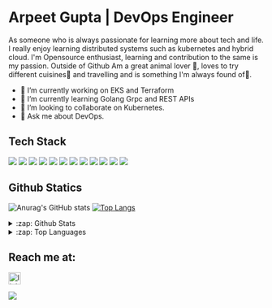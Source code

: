 # Arpeet Gupta | DevOps Engineer
As someone who is always passionate for learning more about tech and life. I really enjoy learning distributed systems such as kubernetes and hybrid cloud. I'm Opensource enthusiast, learning and contribution to the same is my passion. Outside of Github Am a great animal lover 🐶, loves to try different cuisines🍜 and travelling and is something I'm always found of🚕.

- 🔭 I’m currently working on EKS and Terraform 
- 🌱 I’m currently learning Golang Grpc and REST APIs 
- 👯 I’m looking to collaborate on Kubernetes.
- 💬 Ask me about DevOps.

## Tech Stack
<img src="https://img.shields.io/badge/Kubernetes-326CE5?logo=Kubernetes&logoColor=white&style=plastic" />    <img src="https://img.shields.io/badge/Docker-2496ED?logo=Docker&logoColor=white&style=plastic" />    <img src="https://img.shields.io/badge/Go-00ADD8?logo=GO&logoColor=white&style=plastic" />    <img src="https://img.shields.io/badge/AmazonAws-232F3E?logo=Amazonaws&logoColor=white&style=plastic" />    <img src="https://img.shields.io/badge/Terraform-623CE4?logo=Terraform&logoColor=white&style=plastic" />    <img src="https://img.shields.io/badge/Elastic-005571?logo=Elastic&logoColor=white&style=plastic" />    <img src="https://img.shields.io/badge/Kibana-005571?logo=Kibana&logoColor=white&style=plastic" />    <img src="https://img.shields.io/badge/Fluentd-E83C8?logo=Fluentd&logoColor=white&style=plastic" />   <img src="https://img.shields.io/badge/Jenkins-D24939?logo=Jenkins&logoColor=white&style=plastic" />    <img src="https://img.shields.io/badge/Cloudflare-F38020?logo=Cloudflare&logoColor=white&style=plastic" />    <img src="https://img.shields.io/badge/Prometheus-E6522C?logo=Prometheus&logoColor=white&style=plastic" />    <img src="https://img.shields.io/badge/Grafana-F46800?logo=Grafana&logoColor=white&style=plastic" />


## Github Statics
![Anurag's GitHub stats](https://github-readme-stats.vercel.app/api?username=Arpeet-gupta&show_icons=true&theme=radical&count_private=true&hide=stars) [![Top Langs](https://github-readme-stats.vercel.app/api/top-langs/?username=Arpeet-gupta&layout=compact)](https://github.com/anuraghazra/github-readme-stats)

<details>
  <summary>:zap: Github Stats </summary>
   
   ![Anurag's GitHub stats](https://github-readme-stats.vercel.app/api?username=Arpeet-gupta&show_icons=true&theme=radical&count_private=true&hide=stars) 
 
</details>

<details>
   
  <summary>:zap: Top Languages </summary>
  
   [![Top Langs](https://github-readme-stats.vercel.app/api/top-langs/?username=Arpeet-gupta&layout=compact)](https://github.com/anuraghazra/github-readme-stats)
  
</details>

## Reach me at: 
[<img src='https://cdn.jsdelivr.net/npm/simple-icons@3.0.1/icons/linkedin.svg' alt='linkedin' height="24" width="24">](https://www.linkedin.com/in/linkedin.com/in/arpit-gupta-060674164/) 

![](https://komarev.com/ghpvc/?username=Arpeet-gupta&style=plastic&label=Profile+views&color=green)

